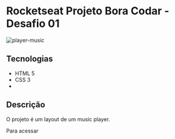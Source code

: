 # Rocketseat Projeto Bora Codar - Desafio 01

![player-music](https://user-images.githubusercontent.com/82419677/211965903-6c784243-5eb2-402f-811e-774b9a31d684.png)


## Tecnologias 
- HTML 5
- CSS 3
- 
## Descrição
O projeto é um layout de um music player.

Para acessar 
